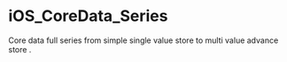 # iOS_CoreData_Series
Core data full series from simple single value store to multi value advance store . 
